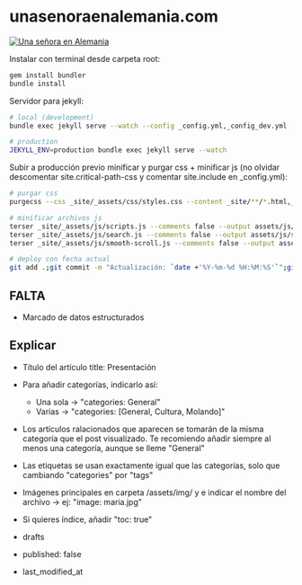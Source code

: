 # unasenoraenalemania.com

[![Una señora en Alemania](https://unasenoraenalemania.com/assets/img/logo.svg)](https://unasenoraenalemania.com/)

Instalar con terminal desde carpeta root:

```bash
gem install bundler
bundle install
```

Servidor para jekyll:

```bash
# local (development)
bundle exec jekyll serve --watch --config _config.yml,_config_dev.yml

# production
JEKYLL_ENV=production bundle exec jekyll serve --watch
```

Subir a producción previo minificar y purgar css + minificar js (no olvidar descomentar site.critical-path-css y comentar site.include en \_config.yml):

```bash
# purgar css
purgecss --css _site/_assets/css/styles.css --content _site/**/*.html,_site/assets/js/*.js --output assets/css/

# minificar archivos js
terser _site/_assets/js/scripts.js --comments false --output assets/js/scripts.js
terser _site/_assets/js/search.js --comments false --output assets/js/search.js
terser _site/_assets/js/smooth-scroll.js --comments false --output assets/js/smooth-scroll.js

# deploy con fecha actual
git add .;git commit -m "Actualización: `date +'%Y-%m-%d %H:%M:%S'`";git push
```

## FALTA

- Marcado de datos estructurados


## Explicar

- Título del artículo title: Presentación
- Para añadir categorías, indicarlo así:
  - Una sola -> "categories: General"
  - Varias -> "categories: [General, Cultura, Molando]"
- Los artículos ralacionados que aparecen se tomarán de la misma categoría que el post visualizado. Te recomiendo añadir siempre al menos una categoría, aunque se lleme "General"
- Las etiquetas se usan exactamente igual que las categorías, solo que cambiando "categories" por "tags"
- Imágenes principales en carpeta /assets/img/ y e indicar el nombre del archivo -> ej: "image: maria.jpg"
- Si quieres índice, añadir "toc: true"

- drafts
- published: false
- last_modified_at